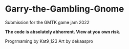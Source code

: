 # Garry-the-Gambling-Gnome
Submission for the GMTK game jam 2022

<b>The code is absolutely abhorrent. View at you own risk.</b>

Progrmaming by Kat9_123
Art by dekaaspro


